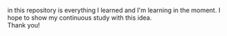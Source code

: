 in this repository is everything I learned and I'm learning in the moment. I hope to show my continuous study with this idea. <br>
Thank you!

